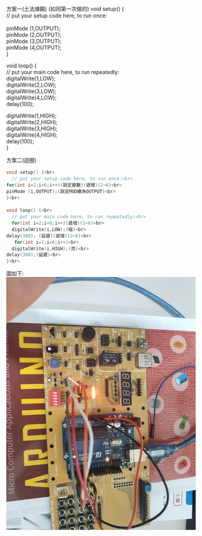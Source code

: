 方案一(土法煉鋼) (如同第一次做的)
void setup() {<br>
  // put your setup code here, to run once:<br><br>
pinMode (1,OUTPUT);<br>
pinMode (2,OUTPUT);<br>
pinMode (3,OUTPUT);<br>
pinMode (4,OUTPUT);<br>
}<br>

void loop() {<br>
  // put your main code here, to run repeatedly:<br>
digitalWrite(1,LOW);<br>
digitalWrite(2,LOW);<br>
digitalWrite(3,LOW);<br>
digitalWrite(4,LOW);<br>
delay(100);<br>


digitalWrite(1,HIGH);<br>
digitalWrite(2,HIGH);<br>
digitalWrite(3,HIGH);<br>
digitalWrite(4,HIGH);<br>
delay(100);<br>
}<br>


方案二(迴圈)
```C++
void setup() {<br>
  // put your setup code here, to run once:<br>
for(int i=2;i<6;i++)(設定變數)(遞增)(2~6)<br>
pinMode (i,OUTPUT);(設定MOD繳為OUTPUT)<br>
}<br>

void loop() {<br>
  // put your main code here, to run repeatedly:<br>
  for(int i=2;i<6;i++)(遞增)(2~6)<br>
  digitalWrite(i,LOW);(暗)<br>
delay(300); (延遲)(遞增)(2~6)<br>
   for(int i=2;i<6;i++)<br>
  digitalWrite(i,HIGH);(亮)<br>
delay(300);(延遲)<br>
}<br>
```


圖如下:![image](https://github.com/EN-PEN/4red-led/blob/master/IMG20200908142656.jpg)
